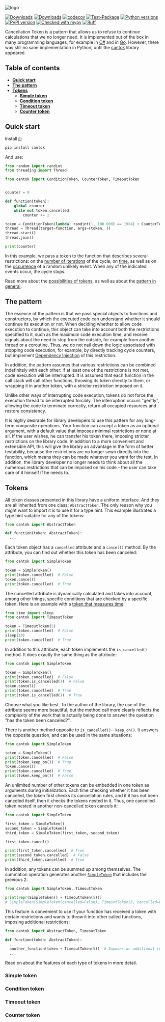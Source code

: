 ![logo](https://raw.githubusercontent.com/pomponchik/cantok/develop/docs/assets/logo_2.png)

[![Downloads](https://static.pepy.tech/badge/cantok/month)](https://pepy.tech/project/cantok)
[![Downloads](https://static.pepy.tech/badge/cantok)](https://pepy.tech/project/cantok)
[![codecov](https://codecov.io/gh/pomponchik/cantok/graph/badge.svg?token=eZ4eK6fkmx)](https://codecov.io/gh/pomponchik/cantok)
[![Test-Package](https://github.com/pomponchik/cantok/actions/workflows/tests_and_coverage.yml/badge.svg)](https://github.com/pomponchik/cantok/actions/workflows/tests_and_coverage.yml)
[![Python versions](https://img.shields.io/pypi/pyversions/cantok.svg)](https://pypi.python.org/pypi/cantok)
[![PyPI version](https://badge.fury.io/py/cantok.svg)](https://badge.fury.io/py/cantok)
[![Checked with mypy](http://www.mypy-lang.org/static/mypy_badge.svg)](http://mypy-lang.org/)
[![Ruff](https://img.shields.io/endpoint?url=https://raw.githubusercontent.com/astral-sh/ruff/main/assets/badge/v2.json)](https://github.com/astral-sh/ruff)


Cancellation Token is a pattern that allows us to refuse to continue calculations that we no longer need. It is implemented out of the box in many programming languages, for example in [C#](https://learn.microsoft.com/en-us/dotnet/api/system.threading.cancellationtoken) and in [Go](https://pkg.go.dev/context). However, there was still no sane implementation in Python, until the [cantok](https://github.com/pomponchik/cantok) library appeared.


## Table of contents

- [**Quick start**](#quick-start)
- [**The pattern**](#the-pattern)
- [**Tokens**](#tokens)
  - [**Simple token**](#simple-token)
  - [**Condition token**](#simple-token)
  - [**Timeout token**](#timeout-token)
  - [**Counter token**](#counter-token)


## Quick start

Install [it](https://pypi.org/project/cantok/):

```bash
pip install cantok
```

And use:

```python
from random import randint
from threading import Thread

from cantok import ConditionToken, CounterToken, TimeoutToken


counter = 0

def function(token):
    global counter
    while not token.cancelled:
        counter += 1

token = ConditionToken(lambda: randint(1, 100_000) == 1984) + CounterToken(400_000, direct=False) + TimeoutToken(1)
thread = Thread(target=function, args=(token, ))
thread.start()
thread.join()

print(counter)
```

In this example, we pass a token to the function that describes several restrictions: on the [number of iterations](#counter-token) of the cycle, on [time](#timeout-token), as well as on the [occurrence](#condition-token) of a random unlikely event. When any of the indicated events occur, the cycle stops.

Read more about the [possibilities of tokens](#tokens), as well as about the [pattern in general](#the-pattern).


## The pattern

The essence of the pattern is that we pass special objects to functions and constructors, by which the executed code can understand whether it should continue its execution or not. When deciding whether to allow code execution to continue, this object can take into account both the restrictions specified to it, such as the maximum code execution time, and receive signals about the need to stop from the outside, for example from another thread or a coroutine. Thus, we do not nail down the logic associated with stopping code execution, for example, by directly tracking cycle counters, but implement [Dependency Injection](https://en.wikipedia.org/wiki/Dependency_injection) of this restriction.

In addition, the pattern assumes that various restrictions can be combined indefinitely with each other: if at least one of the restrictions is not met, code execution will be interrupted. It is assumed that each function in the call stack will call other functions, throwing its token directly to them, or wrapping it in another token, with a stricter restriction imposed on it.

Unlike other ways of interrupting code execution, tokens do not force the execution thread to be interrupted forcibly. The interruption occurs "gently", allowing the code to terminate correctly, return all occupied resources and restore consistency.

It is highly desirable for library developers to use this pattern for any long-term composite operations. Your function can accept a token as an optional argument, with a default value that imposes minimal restrictions or none at all. If the user wishes, he can transfer his token there, imposing stricter restrictions on the library code. In addition to a more convenient and extensible API, this will give the library an advantage in the form of better testability, because the restrictions are no longer sewn directly into the function, which means they can be made whatever you want for the test. In addition, the library developer no longer needs to think about all the numerous restrictions that can be imposed on his code - the user can take care of it himself if he needs to.


## Tokens

All token classes presented in this library have a uniform interface. And they are all inherited from one class: `AbstractToken`. The only reason why you might want to import it is to use it for a type hint. This example illustrates a type hint suitable for any of the tokens:

```python
from cantok import AbstractToken

def function(token: AbstractToken):
  ...
```

Each token object has a `cancelled` attribute and a `cancel()` method. By the attribute, you can find out whether this token has been canceled:

```python
from cantok import SimpleToken

token = SimpleToken()
print(token.cancelled)  # False
token.cancel()
print(token.cancelled)  # True
```

The cancelled attribute is dynamically calculated and takes into account, among other things, specific conditions that are checked by a specific token. Here is an example with a [token that measures time](#timeout-token):

```python
from time import sleep
from cantok import TimeoutToken

token = TimeoutToken(5)
print(token.cancelled)  # False
sleep(10)
print(token.cancelled)  # True
```

In addition to this attribute, each token implements the `is_cancelled()` method. It does exactly the same thing as the attribute:

```python
from cantok import SimpleToken

token = SimpleToken()
print(token.cancelled)  # False
print(token.is_cancelled())  # False
token.cancel()
print(token.cancelled)  # True
print(token.is_cancelled())  # True
```

Choose what you like best. To the author of the library, the use of the attribute seems more beautiful, but the method call more clearly reflects the complexity of the work that is actually being done to answer the question "has the token been canceled?".

There is another method opposite to `is_cancelled()` - `keep_on()`. It answers the opposite question, and can be used in the same situations:

```python
from cantok import SimpleToken

token = SimpleToken()
print(token.cancelled)  # False
print(token.keep_on())  # True
token.cancel()
print(token.cancelled)  # True
print(token.keep_on())  # False
```

An unlimited number of other tokens can be embedded in one token as arguments during initialization. Each time checking whether it has been canceled, the token first checks its cancellation rules, and if it has not been canceled itself, then it checks the tokens nested in it. Thus, one cancelled token nested in another non-cancelled token cancels it:

```python
from cantok import SimpleToken

first_token = SimpleToken()
second_token = SimpleToken()
third_token = SimpleToken(first_token, second_token)

first_token.cancel()

print(first_token.cancelled)  # True
print(second_token.cancelled)  # False
print(third_token.cancelled)  # True
```

In addition, any tokens can be summed up among themselves. The summation operation generates another [`SimpleToken`](#simple-token) that includes the previous 2:

```python
from cantok import SimpleToken, TimeoutToken

print(repr(SimpleToken() + TimeoutToken(5)))
# SimpleToken(SimpleToken(cancelled=False), TimeoutToken(5, cancelled=False, monotonic=False), cancelled=False)
```

This feature is convenient to use if your function has received a token with certain restrictions and wants to throw it into other called functions, imposing additional restrictions:

```python
from cantok import AbstractToken, TimeoutToken

def function(token: AbstractToken):
  ...
  another_function(token + TimeoutToken(5))  # Imposes an additional restriction on the function being called: work for no more than 5 seconds. At the same time, it does not know anything about what restrictions were imposed earlier.
  ...
```

Read on about the features of each type of tokens in more detail.


### Simple token
### Condition token
### Timeout token
### Counter token
